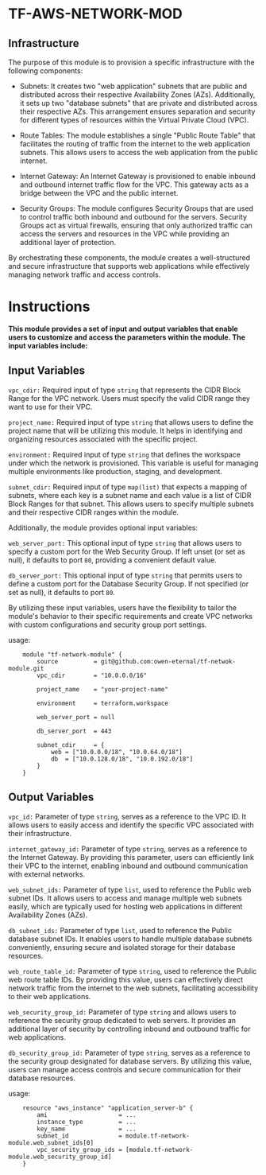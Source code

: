 # TF-AWS-NETWORK-MOD

## Infrastructure

The purpose of this module is to provision a specific infrastructure with the following components:

- Subnets: It creates two "web application" subnets that are public and distributed across their respective Availability Zones (AZs). Additionally, it sets up two "database subnets" that are private and distributed across their respective AZs. This arrangement ensures separation and security for different types of resources within the Virtual Private Cloud (VPC).

- Route Tables: The module establishes a single "Public Route Table" that facilitates the routing of traffic from the internet to the web application subnets. This allows users to access the web application from the public internet.

- Internet Gateway: An Internet Gateway is provisioned to enable inbound and outbound internet traffic flow for the VPC. This gateway acts as a bridge between the VPC and the public internet.

- Security Groups: The module configures Security Groups that are used to control traffic both inbound and outbound for the servers. Security Groups act as virtual firewalls, ensuring that only authorized traffic can access the servers and resources in the VPC while providing an additional layer of protection.

By orchestrating these components, the module creates a well-structured and secure infrastructure that supports web applications while effectively managing network traffic and access controls.

# Instructions

**This module provides a set of input and output variables that enable users to customize and access the parameters within the module. The input variables include:**

## Input Variables

 `vpc_cdir:` Required input of type `string` that represents the CIDR Block Range for the VPC network. Users must specify the valid CIDR range they want to use for their VPC.

`project_name:` Required input of type `string` that allows users to define the project name that will be utilizing this module. It helps in identifying and organizing resources associated with the specific project.

`environment:` Required input of type `string` that defines the workspace under which the network is provisioned. This variable is useful for managing multiple environments like production, staging, and development.

`subnet_cdir:` Required input of type `map(list)` that expects a mapping of subnets, where each key is a subnet name and each value is a list of CIDR Block Ranges for that subnet. This allows users to specify multiple subnets and their respective CIDR ranges within the module.

Additionally, the module provides optional input variables:

`web_server_port:` This optional input of type `string` that allows users to specify a custom port for the Web Security Group. If left unset (or set as null), it defaults to port `80`, providing a convenient default value.

`db_server_port:` This optional input of type `string` that permits users to define a custom port for the Database Security Group. If not specified (or set as null), it defaults to port `80`.

By utilizing these input variables, users have the flexibility to tailor the module's behavior to their specific requirements and create VPC networks with custom configurations and security group port settings.

usage:

```hcl
    module "tf-network-module" {
        source          = git@github.com:owen-eternal/tf-netwok-module.git
        vpc_cdir        = "10.0.0.0/16"

        project_name    = "your-project-name"

        environment     = terraform.workspace

        web_server_port = null

        db_server_port  = 443

        subnet_cdir     = {
            web = ["10.0.0.0/18", "10.0.64.0/18"]
            db  = ["10.0.128.0/18", "10.0.192.0/18"]
        }
    }
```

## Output Variables

`vpc_id:` Parameter of type `string`, serves as a reference to the VPC ID. It allows users to easily access and identify the specific VPC associated with their infrastructure.

`internet_gateway_id:` Parameter of type `string`, serves as a reference to the Internet Gateway. By providing this parameter, users can efficiently link their VPC to the internet, enabling inbound and outbound communication with external networks.

`web_subnet_ids:` Parameter of type `list`, used to reference the Public web subnet IDs. It allows users to access and manage multiple web subnets easily, which are typically used for hosting web applications in different Availability Zones (AZs).

`db_subnet_ids:` Parameter of type `list`, used to reference the Public database subnet IDs. It enables users to handle multiple database subnets conveniently, ensuring secure and isolated storage for their database resources.

`web_route_table_id:` Parameter of type `string`, used to reference the Public web route table IDs. By providing this value, users can effectively direct network traffic from the internet to the web subnets, facilitating accessibility to their web applications.

`web_security_group_id:` Parameter of type `string` and allows users to reference the security group dedicated to web servers. It provides an additional layer of security by controlling inbound and outbound traffic for web applications.

`db_security_group_id:` Parameter of type `string`, serves as a reference to the security group designated for database servers. By utilizing this value, users can manage access controls and secure communication for their database resources.

usage:
```hcl
    resource "aws_instance" "application_server-b" {
        ami                    = ...
        instance_type          = ...
        key_name               = ...
        subnet_id              = module.tf-network-module.web_subnet_ids[0]
        vpc_security_group_ids = [module.tf-network-module.web_security_group_id]
    }
```
